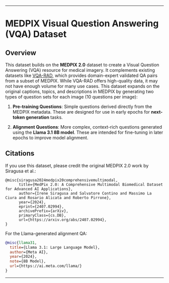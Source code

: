 
---

# MEDPIX Visual Question Answering (VQA) Dataset

## Overview

This dataset builds on the **MEDPIX 2.0** dataset to create a Visual Question Answering (VQA) resource for medical imagery. It complements existing datasets like [VQA-RAD](https://huggingface.co/datasets/flaviagiammarino/vqa-rad), which provides domain-expert validated QA pairs from a subset of MEDPIX. While VQA-RAD offers high-quality data, it may not have enough volume for many use cases. This dataset expands on the original captions, topics, and descriptions in MEDPIX by generating two types of question sets for each image (10 questions per image):

1. **Pre-training Questions**: Simple questions derived directly from the MEDPIX metadata. These are designed for use in early epochs for **next-token generation** tasks.
   
2. **Alignment Questions**: More complex, context-rich questions generated using the **Llama 3.1 8B model**. These are intended for fine-tuning in later epochs to improve model alignment.

## Citations

If you use this dataset, please credit the original MEDPIX 2.0 work by Siragusa et al.:

```
@misc{siragusa2024medpix20comprehensivemultimodal,
      title={MedPix 2.0: A Comprehensive Multimodal Biomedical Dataset for Advanced AI Applications}, 
      author={Irene Siragusa and Salvatore Contino and Massimo La Ciura and Rosario Alicata and Roberto Pirrone},
      year={2024},
      eprint={2407.02994},
      archivePrefix={arXiv},
      primaryClass={cs.DB},
      url={https://arxiv.org/abs/2407.02994}, 
}
```

For the Llama-generated alignment QA:

```bibtex
@misc{llama31,
  title={Llama 3.1: Large Language Model},
  author={Meta AI},
  year={2024},
  note={8B Model},
  url={https://ai.meta.com/llama/}
}
```

---

